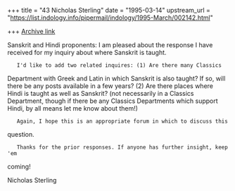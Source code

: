 +++
title = "43 Nicholas Sterling"
date = "1995-03-14"
upstream_url = "https://list.indology.info/pipermail/indology/1995-March/002142.html"

+++
[Archive link](https://list.indology.info/pipermail/indology/1995-March/002142.html)

Sanskrit and Hindi proponents:
       I am pleased about the response I have received for my inquiry about
where Sanskrit is taught.

       I'd like to add two related inquires: (1) Are there many Classics
Department with Greek and Latin in which Sanskrit is also taught? If so, will
there be any posts available in a few years? (2) Are there places where Hindi
is taught as well as Sanskrit? (not necessarily in a Classics Department,
though if there be any Classics Departments which support Hindi, by all means
let me know about them!)

       Again, I hope this is an appropriate forum in which to discuss this
question.

       Thanks for the prior responses. If anyone has further insight, keep 'em
coming!

Nicholas Sterling





